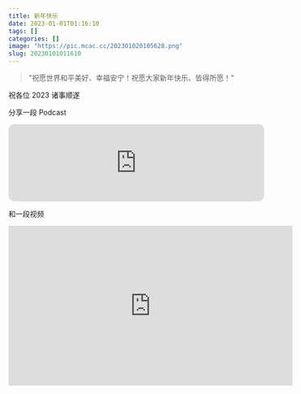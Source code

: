 ```yaml
---
title: 新年快乐
date: 2023-01-01T01:16:10
tags: []
categories: []
image: "https://pic.mcac.cc/202301020105628.png"
slug: 20230101011610
---
```

> "祝愿世界和平美好、幸福安宁！祝愿大家新年快乐、皆得所愿！"

祝各位 2023 诸事顺遂

分享一段 Podcast 

<iframe style="border-radius:12px" src="https://open.spotify.com/embed/episode/2JPpNmuk8JVxxMBrmSGpLA?utm_source=generator" width="100%" height="152" frameBorder="0" allowfullscreen="" allow="autoplay; clipboard-write; encrypted-media; fullscreen; picture-in-picture" loading="lazy"></iframe>

和一段视频

<iframe width="560" height="315" src="https://www.youtube.com/embed/PLDFgKzWy3o" title="YouTube video player" frameborder="0" allow="accelerometer; autoplay; clipboard-write; encrypted-media; gyroscope; picture-in-picture" allowfullscreen></iframe>
